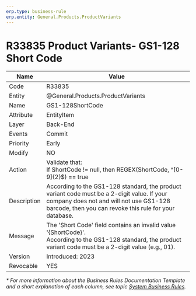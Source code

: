 ```yaml
---
erp.type: business-rule
erp.entity: General.Products.ProductVariants
---
```


# R33835 Product Variants- GS1-128 Short Code

| Name | Value |
| ---- | ----- |
| Code | R33835 |
| Entity | @General.Products.ProductVariants |
| Name | GS1-128ShortCode |
| Attribute | EntityItem |
| Layer | Back-End |
| Events | Commit |
| Priority | Early |
| Modify | NO |
| Action | Validate that: <br/> If ShortCode != null, then REGEX(ShortCode, ^[0-9]{2}$) == true|
| Description| According to the GS1-128 standard, the product variant code must be a 2-digit value. If your company does not and will not use GS1-128 barcode, then you can revoke this rule for your database.|
| Message |  The 'Short Code' field contains an invalid value '{ShortCode}'. <br/> According to the GS1-128 standard, the product variant code must be a 2-digit value (e.g., 01).|
| Version | Introduced: 2023 |
| Revocable | YES |

*\* For more information about the Business Rules Documentation Template and a short explanation of each column, see
topic [System Business Rules](../templates/template-description-system-business-rules.md).*
